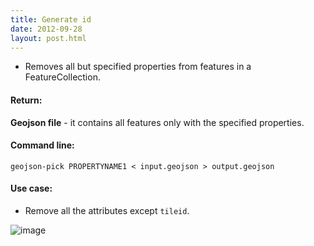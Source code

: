 ```yaml
---
title: Generate id
date: 2012-09-28
layout: post.html
---
```


- Removes all but specified properties from features in a FeatureCollection.

#### Return:

**Geojson file** - it contains all features only with the specified properties.

#### Command line:

```geojson-pick PROPERTYNAME1 < input.geojson > output.geojson```

#### Use case:

- Remove all the attributes except `tileid`.

![image](https://user-images.githubusercontent.com/19536044/47043335-00c1ed00-d153-11e8-9e38-20c8b4830184.png)

